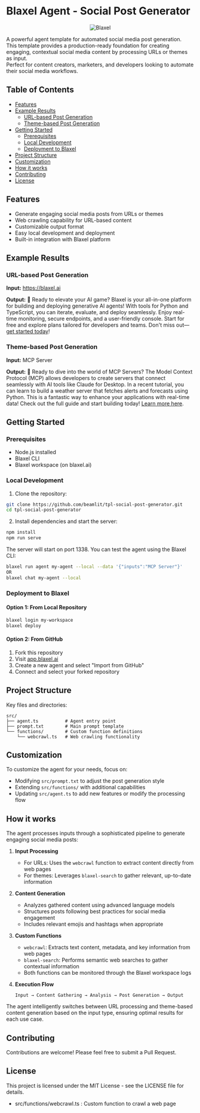 # Blaxel Agent - Social Post Generator

<p align="center">
  <img src="https://blaxel.ai/logo.png" alt="Blaxel"/>
</p>

A powerful agent template for automated social media post generation.  
This template provides a production-ready foundation for creating engaging, contextual social media content by processing URLs or themes as input.  
Perfect for content creators, marketers, and developers looking to automate their social media workflows.

## Table of Contents
- [Features](#features)
- [Example Results](#example-results)
  - [URL-based Post Generation](#url-based-post-generation)
  - [Theme-based Post Generation](#theme-based-post-generation)
- [Getting Started](#getting-started)
  - [Prerequisites](#prerequisites)
  - [Local Development](#local-development)
  - [Deployment to Blaxel](#deployment-to-blaxel)
- [Project Structure](#project-structure)
- [Customization](#customization)
- [How it works](#how-it-works)
- [Contributing](#contributing)
- [License](#license)

## Features
- Generate engaging social media posts from URLs or themes
- Web crawling capability for URL-based content
- Customizable output format
- Easy local development and deployment
- Built-in integration with Blaxel platform

## Example Results

### URL-based Post Generation
**Input:** https://blaxel.ai

**Output:** 
🚀 Ready to elevate your AI game? Blaxel is your all-in-one platform for building and deploying generative AI agents! With tools for Python and TypeScript, you can iterate, evaluate, and deploy seamlessly. Enjoy real-time monitoring, secure endpoints, and a user-friendly console. Start for free and explore plans tailored for developers and teams. Don't miss out—[get started today](https://app.blaxel.ai)!

### Theme-based Post Generation
**Input:** MCP Server

**Output:**
🚀 Ready to dive into the world of MCP Servers? The Model Context Protocol (MCP) allows developers to create servers that connect seamlessly with AI tools like Claude for Desktop. In a recent tutorial, you can learn to build a weather server that fetches alerts and forecasts using Python. This is a fantastic way to enhance your applications with real-time data! Check out the full guide and start building today! [Learn more here](https://modelcontextprotocol.io/quickstart/server).

## Getting Started

### Prerequisites
- Node.js installed
- Blaxel CLI
- Blaxel workspace (on blaxel.ai)

### Local Development

1. Clone the repository:
```bash
git clone https://github.com/beamlit/tpl-social-post-generator.git
cd tpl-social-post-generator
```

2. Install dependencies and start the server:
```bash
npm install
npm run serve
```

The server will start on port 1338. You can test the agent using the Blaxel CLI:

```bash
blaxel run agent my-agent --local --data '{"inputs":"MCP Server"}'
OR
blaxel chat my-agent --local
```

### Deployment to Blaxel

#### Option 1: From Local Repository
```bash
blaxel login my-workspace
blaxel deploy
```

#### Option 2: From GitHub
1. Fork this repository
2. Visit [app.blaxel.ai](https://app.blaxel.ai)
3. Create a new agent and select "Import from GitHub"
4. Connect and select your forked repository

## Project Structure

Key files and directories:
```
src/
├── agent.ts          # Agent entry point
├── prompt.txt        # Main prompt template
└── functions/        # Custom function definitions
    └── webcrawl.ts   # Web crawling functionality
```

## Customization

To customize the agent for your needs, focus on:
- Modifying `src/prompt.txt` to adjust the post generation style
- Extending `src/functions/` with additional capabilities
- Updating `src/agent.ts` to add new features or modify the processing flow

## How it works

The agent processes inputs through a sophisticated pipeline to generate engaging social media posts:

1. **Input Processing**
   - For URLs: Uses the `webcrawl` function to extract content directly from web pages
   - For themes: Leverages `blaxel-search` to gather relevant, up-to-date information

2. **Content Generation**
   - Analyzes gathered content using advanced language models
   - Structures posts following best practices for social media engagement
   - Includes relevant emojis and hashtags when appropriate

3. **Custom Functions**
   - `webcrawl`: Extracts text content, metadata, and key information from web pages
   - `blaxel-search`: Performs semantic web searches to gather contextual information
   - Both functions can be monitored through the Blaxel workspace logs

4. **Execution Flow**
   ```
   Input → Content Gathering → Analysis → Post Generation → Output
   ```

The agent intelligently switches between URL processing and theme-based content generation based on the input type, ensuring optimal results for each use case.

## Contributing

Contributions are welcome! Please feel free to submit a Pull Request.

## License

This project is licensed under the MIT License - see the LICENSE file for details.
- src/functions/webcrawl.ts : Custom function to crawl a web page